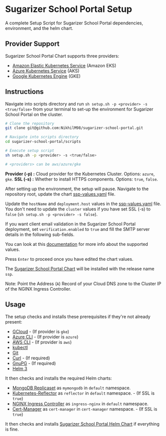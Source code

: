 # Sugarizer School Portal Setup

A complete Setup Script for Sugarizer School Portal dependencies, environment, and the helm chart.

## Provider Support
Sugarizer School Portal Chart supports three providers:
- [Amazon Elastic Kubernetes Service](https://aws.amazon.com/eks/) (Amazon EKS)
- [Azure Kubernetes Service](https://azure.microsoft.com/en-in/services/kubernetes-service/) (AKS)
- [Google Kubernetes Engine](https://cloud.google.com/kubernetes-engine) (GKE)

## Instructions

Navigate into scripts directory and run `sh setup.sh -p <provider> -s <true/false>` from your terminal to set-up the environment for Sugarizer School Portal on the cluster.

```bash
# Clone the repository
git clone git@github.com:NikhilM98/sugarizer-school-portal.git

# Navigate into scripts directory
cd sugarizer-school-portal/scripts

# Execute setup script
sh setup.sh -p <provider> -s <true/false>

# <providers> can be aws/azure/gke 
```

**Provider (-p) :** Cloud provider for the Kubernetes Cluster. Options: `azure`, `gke`.
**SSL (-s) :** Whether to install HTTPS components. Options: `true`, `false`.

After setting up the environment, the setup will pause.
Navigate to the repository root, update the chart [ssp-values.yaml](charts/ssp-values.yaml) file.

Update the `hostName` and `deployment.host` values in the [ssp-values.yaml](charts/ssp-values.yaml) file. You don't need to update the `cluster` values if you have set SSL (-s) to `false` (`sh setup.sh -p <provider> -s false`).

If you want client email validation in the Sugarizer School Portal deployment, set `verification.enabled` to `true` and fill the SMTP server details in the following sub-fields.

You can look at this [documentation](https://github.com/nikhilm98/sugarizer-school-portal-chart/#edit-default-values) for more info about the supported values. 

Press `Enter` to proceed once you have edited the chart values.

The [Sugarizer School Portal Chart](https://github.com/NikhilM98/sugarizer-school-portal-chart) will be installed with the release name `ssp`.

Note: Point the Address (`A`) Record of your Cloud DNS zone to the Cluster IP of the NGINX Ingress Controller.

## Usage

The setup checks and installs these prerequisites if they're not already present:
- [GCloud](https://cloud.google.com/sdk) - (If provider is `gke`)
- [Azure CLI](https://docs.microsoft.com/bs-latn-ba/cli/azure) - (If provider is `azure`)
- [AWS CLI](https://docs.aws.amazon.com/cli/latest/userguide/cli-chap-welcome.html) - (If provider is `aws`)
- [kubectl](https://kubernetes.io/docs/tasks/tools/install-kubectl/)
- [Git](https://git-scm.com/)
- [Curl](https://curl.haxx.se/) - (If required)
- [GnuPG](https://gnupg.org/) - (If required)
- [Helm 3](https://helm.sh/)

It then checks and installs the required Helm charts:
- [MongoDB Replicaset](https://github.com/helm/charts/tree/master/stable/mongodb-replicaset) as `mymongodb` in `default` namespace.
- [Kubernetes-Reflector](https://github.com/emberstack/kubernetes-reflector) as `reflector` in `default` namespace. - (If SSL is `true`)
- [NGINX Ingress Controller](https://github.com/nginxinc/kubernetes-ingress/) as `ingress-nginx` in `default` namespace.
- [Cert-Manager](https://cert-manager.io/docs/) as `cert-manager` in `cert-manager` namespace. - (If SSL is `true`)

It then checks and installs [Sugarizer School Portal Helm Chart](https://github.com/NikhilM98/sugarizer-school-portal-chart) if everything is fine.

